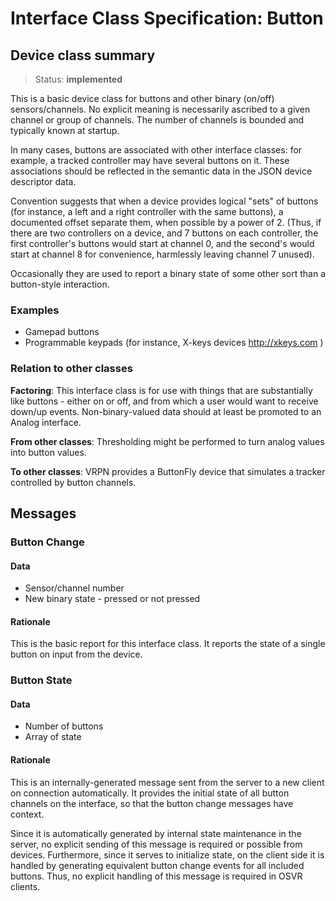 # Interface Class Specification: Button

## Device class summary

> Status: **implemented**

This is a basic device class for buttons and other binary (on/off) sensors/channels. No explicit meaning is necessarily ascribed to a given channel or group of channels. The number of channels is bounded and typically known at startup.

In many cases, buttons are associated with other interface classes: for example, a tracked controller may have several buttons on it. These associations should be reflected in the semantic data in the JSON device descriptor data.

Convention suggests that when a device provides logical "sets" of buttons (for instance, a left and a right controller with the same buttons), a documented offset separate them, when possible by a power of 2. (Thus, if there are two controllers on a device, and 7 buttons on each controller, the first controller's buttons would start at channel 0, and the second's would start at channel 8 for convenience, harmlessly leaving channel 7 unused).

Occasionally they are used to report a binary state of some other sort than a button-style interaction.

### Examples
- Gamepad buttons
- Programmable keypads (for instance, X-keys devices <http://xkeys.com> )

### Relation to other classes
**Factoring**: This interface class is for use with things that are substantially like buttons - either on or off, and from which a user would want to receive down/up events. Non-binary-valued data should at least be promoted to an Analog interface.

**From other classes**: Thresholding might be performed to turn analog values into button values.

**To other classes**: VRPN provides a ButtonFly device that simulates a tracker controlled by button channels.

## Messages

### Button Change
#### Data
- Sensor/channel number
- New binary state - pressed or not pressed

#### Rationale
This is the basic report for this interface class. It reports the state of a single button on input from the device.

### Button State
#### Data
- Number of buttons
- Array of state

#### Rationale
This is an internally-generated message sent from the server to a new client on connection automatically. It provides the initial state of all button channels on the interface, so that the button change messages have context.

Since it is automatically generated by internal state maintenance in the server, no explicit sending of this message is required or possible from devices. Furthermore, since it serves to initialize state, on the client side it is handled by generating equivalent button change events for all included buttons. Thus, no explicit handling of this message is required in OSVR clients.
